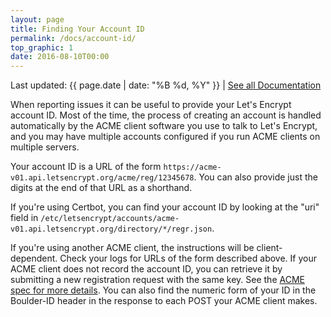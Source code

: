 ```yaml
---
layout: page
title: Finding Your Account ID
permalink: /docs/account-id/
top_graphic: 1
date: 2016-08-10T00:00
---
```


Last updated: {{ page.date | date: "%B %d, %Y" }} \| [See all Documentation](/docs/)

When reporting issues it can be useful to provide your Let's Encrypt account ID.
Most of the time, the process of creating an account is handled automatically by
the ACME client software you use to talk to Let's Encrypt, and you may have
multiple accounts configured if you run ACME clients on multiple servers.

Your account ID is a URL of the form
`https://acme-v01.api.letsencrypt.org/acme/reg/12345678`. You can also provide
just the digits at the end of that URL as a shorthand.

If you're using Certbot, you can find your account ID by looking at the "uri"
field in
`/etc/letsencrypt/accounts/acme-v01.api.letsencrypt.org/directory/*/regr.json`.

If you're using another ACME client, the instructions will be client-dependent.
Check your logs for URLs of the form described above. If your ACME client does
not record the account ID, you can retrieve it by submitting a new registration
request with the same key. See the [ACME spec for more
details](https://github.com/ietf-wg-acme/acme/blob/master/draft-ietf-acme-acme.md#registration).
You can also find the numeric form of your ID in the Boulder-ID header in the
response to each POST your ACME client makes.
